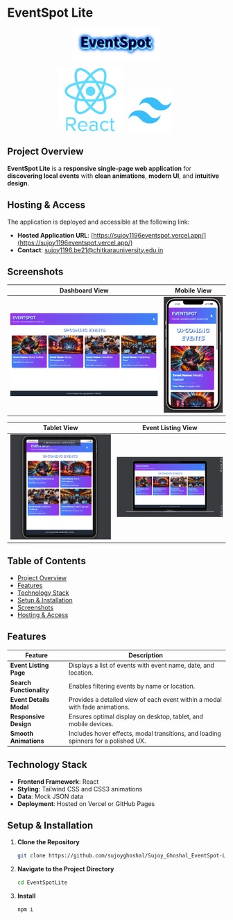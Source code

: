 # EventSpot Lite
<p align="center">
  <img src="./ui/Event.png" alt="EventSpot Lite Logo" width="200">
</p>

<p align="center">
  <img src="./ui/react.png" alt="React Icon" width="150"> &nbsp; 
  <img src="./ui/Tailwind%20CSS.png" alt="Tailwind CSS Icon" width="100"> &nbsp; 
</p>

## Project Overview

**EventSpot Lite** is a **responsive single-page web application** for **discovering local events** with **clean animations**, **modern UI**, and **intuitive design**.

## Hosting & Access

The application is deployed and accessible at the following link:

- **Hosted Application URL**: [https://sujoy1196eventspot.vercel.app/](https://sujoy1196eventspot.vercel.app/)
- **Contact**: [sujoy1196.be21@chitkarauniversity.edu.in](mailto:sujoy1196.be21@chitkarauniversity.edu.in)



## Screenshots

| **Dashboard View**                          | **Mobile View**                          |
|---------------------------------------------|------------------------------------------|
| ![Dashboard View](./ui/Dashboard.png)       | ![Mobile View](./ui/Mobile.png)     |

| **Tablet View**                             | **Event Listing View**                   |
|---------------------------------------------|------------------------------------------|
| ![Tablet View](./ui/tab.png)        | ![Laptop view](./ui/mac.png)    |

## Table of Contents

- [Project Overview](#project-overview)
- [Features](#features)
- [Technology Stack](#technology-stack)
- [Setup & Installation](#setup--installation)
- [Screenshots](#screenshots)
- [Hosting & Access](#hosting--access)

## Features

| **Feature**                | **Description**                                                                                               |
|----------------------------|--------------------------------------------------------------------------------------------------------------|
| **Event Listing Page**     | Displays a list of events with event name, date, and location.                                               |
| **Search Functionality**   | Enables filtering events by name or location.                                                                |
| **Event Details Modal**    | Provides a detailed view of each event within a modal with fade animations.                                  |
| **Responsive Design**      | Ensures optimal display on desktop, tablet, and mobile devices.                                              |
| **Smooth Animations**      | Includes hover effects, modal transitions, and loading spinners for a polished UX.                           |


## Technology Stack

- **Frontend Framework**: React
- **Styling**: Tailwind CSS and CSS3 animations
- **Data**: Mock JSON data
- **Deployment**: Hosted on Vercel or GitHub Pages

## Setup & Installation

1. **Clone the Repository**
   ```bash
   git clone https://github.com/sujoyghoshal/Sujoy_Ghoshal_EventSpot-Lite.git
2. **Navigate to the Project Directory**
   ```bash
   cd EventSpotLite
3. **Install**
   ```bash
   npm i
